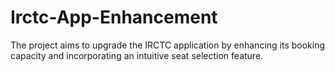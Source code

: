 # Irctc-App-Enhancement
The project aims to upgrade the IRCTC application by enhancing its booking capacity and incorporating an intuitive seat selection feature.
